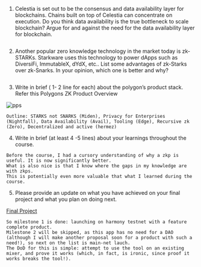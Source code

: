 1. Celestia is set out to be the consensus and data availability layer for blockchains. Chains built on top of Celestia can concentrate on execution. Do you think data availability is the true bottleneck to scale blockchain? Argue for and against the need for the data availability layer for blockchain.

```
```

2. Another popular zero knowledge technology in the market today is zk-STARKs. Starkware uses this technology to power dApps such as DiversiFi, ImmutableX, dYdX, etc.. List some advantages of zk-Starks over zk-Snarks. In your opinion, which one is better and why?

```
```

3. Write in brief ( 1- 2 line for each) about the polygon’s product stack. Refer this Polygons ZK Product Overview

![pps]()

```
Outline: STARKS not SNARKS (Miden), Privacy for Enterprises (Nightfall), Data Availability (Avail), Tooling (Edge), Recursive zk (Zero), Decentralized and active (hermez)
```

4. Write in brief (at least 4 -5 lines) about your learnings throughout the course.

```
Before the course, I had a cursory understanding of why a zkp is useful. It is now significantly better. 
What is also nice is that I know where the gaps in my knowledge are with zkps. 
This is potentially even more valuable that what I learned during the course. 
```

5. Please provide an update on what you have achieved on your final project and what you plan on doing next.

[Final Project](https://github.com/alienflip/degenDeploy)

```
So milestone 1 is done: launching on harmony testnet with a feature complete product. 
Milestone 2 will be skipped, as this app has no need for a DAO (although I will make another proposal soon for a product with such a need!), so next on the list is main-net lauch. 
The DoD for this is simple: attempt to use the tool on an existing mixer, and prove it works (which, in fact, is ironic, since proof it works breaks the tool!).
```
